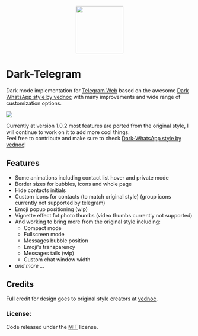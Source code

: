 <p align="center">
<img src="https://upload.wikimedia.org/wikipedia/commons/e/ef/Telegram_X_2019_Logo.svg" width="128" height="128"/>

<h1>Dark-Telegram</h1>
</p>

Dark mode implementation for [Telegram Web](https://web.telegram.org/) based on the awesome [Dark WhatsApp style by vednoc](https://github.com/vednoc/dark-whatsapp) with many improvements and wide range of customization options.

[<img src="https://img.shields.io/badge/Install%20directly%20with-Stylus-116b59.svg?longCache=true&style=flat"/>](https://raw.githubusercontent.com/Barina/Dark-Telegram/master/Dark-Telegram.styl)

Currently at version 1.0.2 most features are ported from the original style, I will continue to work on it to add more cool things.</br>
Feel free to contribute and make sure to check [Dark-WhatsApp style by vednoc](https://github.com/vednoc/dark-whatsapp)!


## Features
* Some animations including contact list hover and private mode
* Border sizes for bubbles, icons and whole page
* Hide contacts initials
* Custom icons for contacts (to match original style) (group icons currently not supported by telegram)
* Emoji popup positioning (wip)
* Vignette effect fot photo thumbs (video thumbs currently not supported)
* And working to bring more from the original style including:
  * Compact mode
  * Fullscreen mode
  * Messages bubble position
  * Emoji's transparency
  * Messages tails (wip)
  * Custom chat window width
* <i>and more ...</i>


## Credits
Full credit for design goes to original style creators at [vednoc](https://github.com/vednoc).



### License:
Code released under the [MIT](LICENSE) license.
